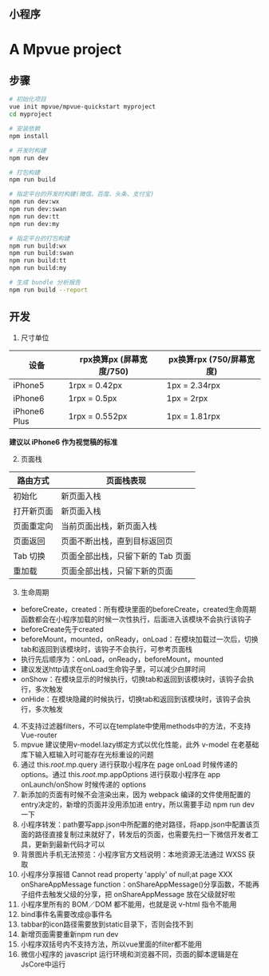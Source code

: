 ## 小程序

# A Mpvue project

## 步骤

``` bash
# 初始化项目
vue init mpvue/mpvue-quickstart myproject
cd myproject

# 安装依赖
npm install

# 开发时构建
npm run dev

# 打包构建
npm run build

# 指定平台的开发时构建(微信、百度、头条、支付宝)
npm run dev:wx
npm run dev:swan
npm run dev:tt
npm run dev:my

# 指定平台的打包构建
npm run build:wx
npm run build:swan
npm run build:tt
npm run build:my

# 生成 bundle 分析报告
npm run build --report
```
## 开发

1. 尺寸单位

| 设备 | rpx换算px (屏幕宽度/750) | px换算rpx (750/屏幕宽度) |
| ------ | ------ | ------ |
| iPhone5 | 1rpx = 0.42px | 1px = 2.34rpx |
| iPhone6 | 1rpx = 0.5px | 1px = 2rpx |
| iPhone6 Plus | 1rpx = 0.552px | 1px = 1.81rpx |

**建议以 iPhone6 作为视觉稿的标准**

2. 页面栈

| 路由方式 | 页面栈表现 |
| ------ | ------ |
| 初始化 | 新页面入栈 |
| 打开新页面 | 新页面入栈 |
| 页面重定向 | 当前页面出栈，新页面入栈 |
| 页面返回 | 页面不断出栈，直到目标返回页 |
| Tab 切换 | 页面全部出栈，只留下新的 Tab 页面 |
| 重加载 | 页面全部出栈，只留下新的页面 |

3. 生命周期

* beforeCreate，created：所有模块里面的beforeCreate，created生命周期函数都会在小程序加载的时候一次性执行，后面进入该模块不会执行该钩子
* beforeCreate先于created
* beforeMount，mounted，onReady，onLoad：在模块加载过一次后，切换tab和返回到该模块时，该钩子不会执行，可参考页面栈
* 执行先后顺序为：onLoad，onReady，beforeMount，mounted
* 建议发送http请求在onLoad生命钩子里，可以减少白屏时间
* onShow：在模块显示的时候执行，切换tab和返回到该模块时，该钩子会执行，多次触发
* onHide：在模块隐藏的时候执行，切换tab和返回到该模块时，该钩子会执行，多次触发

4. 不支持过滤器filters，不可以在template中使用methods中的方法，不支持Vue-router
5. mpvue 建议使用v-model.lazy绑定方式以优化性能，此外 v-model 在老基础库下输入框输入时可能存在光标重设的问题
6. 通过 this.$root.$mp.query 进行获取小程序在 page onLoad 时候传递的 options。通过 this.$root.$mp.appOptions 进行获取小程序在 app onLaunch/onShow 时候传递的 options
7. 新添加的页面有时候不会渲染出来，因为 webpack 编译的文件使用配置的 entry决定的，新增的页面并没用添加进 entry，所以需要手动 npm run dev 一下
8. 小程序转发：path要写app.json中所配置的绝对路径，将app.json中配置该页面的路径直接复制过来就好了，转发后的页面，也需要先扫一下微信开发者工具，更新到最新代码才可以
9. 背景图片手机无法预览：小程序官方文档说明：本地资源无法通过 WXSS 获取
10. 小程序分享报错 Cannot read property 'apply' of null;at page XXX onShareAppMessage function：onShareAppMessage()分享函数，不能再子组件去触发父级的分享，把 onShareAppMessage 放在父级就好啦
11. 小程序里所有的 BOM／DOM 都不能用，也就是说 v-html 指令不能用
12. bind事件名需要改成@事件名
13. tabbar的icon路径需要放到static目录下，否则会找不到
14. 新增页面需要重新npm run dev
15. 小程序双括号内不支持方法，所以vue里面的filter都不能用
16. 微信小程序的 javascript 运行环境和浏览器不同，页面的脚本逻辑是在JsCore中运行